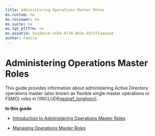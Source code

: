 ```yaml
---
title: Administering Operations Master Roles
ms.custom: na
ms.reviewer: na
ms.suite: na
ms.tgt_pltfrm: na
ms.assetid: 5a2deec6-efb4-4770-883e-93f371aaaaad
author: Femila
---
```

# Administering Operations Master Roles
  This guide provides information about administering Active Directory operations master \(also known as flexible single master operations or FSMO\) roles in [!INCLUDE[nextref_longhorn](../Token/nextref_longhorn_md.md)].  
  
 **In this guide**  
  
-   [Introduction to Administering Operations Master Roles](../Topic/Introduction-to-Administering-Operations-Master-Roles.md)  
  
-   [Managing Operations Master Roles](../Topic/Managing-Operations-Master-Roles.md)  
  
  